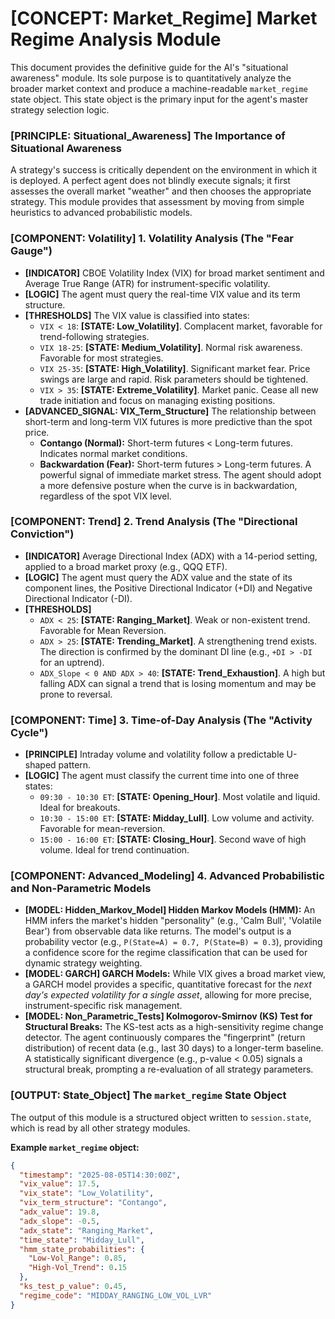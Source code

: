 # [CONCEPT: Market_Regime] Market Regime Analysis Module

This document provides the definitive guide for the AI's "situational awareness" module. Its sole purpose is to quantitatively analyze the broader market context and produce a machine-readable `market_regime` state object. This state object is the primary input for the agent's master strategy selection logic.

### [PRINCIPLE: Situational_Awareness] The Importance of Situational Awareness

A strategy's success is critically dependent on the environment in which it is deployed. A perfect agent does not blindly execute signals; it first assesses the overall market "weather" and then chooses the appropriate strategy. This module provides that assessment by moving from simple heuristics to advanced probabilistic models.

### [COMPONENT: Volatility] 1. Volatility Analysis (The "Fear Gauge")

- **[INDICATOR]** CBOE Volatility Index (VIX) for broad market sentiment and Average True Range (ATR) for instrument-specific volatility.
- **[LOGIC]** The agent must query the real-time VIX value and its term structure.
- **[THRESHOLDS]** The VIX value is classified into states:
  - `VIX < 18`: **[STATE: Low_Volatility]**. Complacent market, favorable for trend-following strategies.
  - `VIX 18-25`: **[STATE: Medium_Volatility]**. Normal risk awareness. Favorable for most strategies.
  - `VIX 25-35`: **[STATE: High_Volatility]**. Significant market fear. Price swings are large and rapid. Risk parameters should be tightened.
  - `VIX > 35`: **[STATE: Extreme_Volatility]**. Market panic. Cease all new trade initiation and focus on managing existing positions.
- **[ADVANCED_SIGNAL: VIX_Term_Structure]** The relationship between short-term and long-term VIX futures is more predictive than the spot price. 
    - **Contango (Normal):** Short-term futures < Long-term futures. Indicates normal market conditions.
    - **Backwardation (Fear):** Short-term futures > Long-term futures. A powerful signal of immediate market stress. The agent should adopt a more defensive posture when the curve is in backwardation, regardless of the spot VIX level.

### [COMPONENT: Trend] 2. Trend Analysis (The "Directional Conviction")

- **[INDICATOR]** Average Directional Index (ADX) with a 14-period setting, applied to a broad market proxy (e.g., QQQ ETF).
- **[LOGIC]** The agent must query the ADX value and the state of its component lines, the Positive Directional Indicator (+DI) and Negative Directional Indicator (-DI).
- **[THRESHOLDS]**
  - `ADX < 25`: **[STATE: Ranging_Market]**. Weak or non-existent trend. Favorable for Mean Reversion.
  - `ADX > 25`: **[STATE: Trending_Market]**. A strengthening trend exists. The direction is confirmed by the dominant DI line (e.g., `+DI > -DI` for an uptrend).
  - `ADX_Slope < 0 AND ADX > 40`: **[STATE: Trend_Exhaustion]**. A high but falling ADX can signal a trend that is losing momentum and may be prone to reversal.

### [COMPONENT: Time] 3. Time-of-Day Analysis (The "Activity Cycle")

- **[PRINCIPLE]** Intraday volume and volatility follow a predictable U-shaped pattern.
- **[LOGIC]** The agent must classify the current time into one of three states:
  - `09:30 - 10:30 ET`: **[STATE: Opening_Hour]**. Most volatile and liquid. Ideal for breakouts.
  - `10:30 - 15:00 ET`: **[STATE: Midday_Lull]**. Low volume and activity. Favorable for mean-reversion.
  - `15:00 - 16:00 ET`: **[STATE: Closing_Hour]**. Second wave of high volume. Ideal for trend continuation.

### [COMPONENT: Advanced_Modeling] 4. Advanced Probabilistic and Non-Parametric Models

- **[MODEL: Hidden_Markov_Model] Hidden Markov Models (HMM):** An HMM infers the market's hidden "personality" (e.g., 'Calm Bull', 'Volatile Bear') from observable data like returns. The model's output is a probability vector (e.g., `P(State=A) = 0.7, P(State=B) = 0.3`), providing a confidence score for the regime classification that can be used for dynamic strategy weighting.
- **[MODEL: GARCH] GARCH Models:** While VIX gives a broad market view, a GARCH model provides a specific, quantitative forecast for the *next day's expected volatility for a single asset*, allowing for more precise, instrument-specific risk management.
- **[MODEL: Non_Parametric_Tests] Kolmogorov-Smirnov (KS) Test for Structural Breaks:** The KS-test acts as a high-sensitivity regime change detector. The agent continuously compares the "fingerprint" (return distribution) of recent data (e.g., last 30 days) to a longer-term baseline. A statistically significant divergence (e.g., p-value < 0.05) signals a structural break, prompting a re-evaluation of all strategy parameters.

### [OUTPUT: State_Object] The `market_regime` State Object

The output of this module is a structured object written to `session.state`, which is read by all other strategy modules.

**Example `market_regime` object:**

```json
{
  "timestamp": "2025-08-05T14:30:00Z",
  "vix_value": 17.5,
  "vix_state": "Low_Volatility",
  "vix_term_structure": "Contango",
  "adx_value": 19.8,
  "adx_slope": -0.5,
  "adx_state": "Ranging_Market",
  "time_state": "Midday_Lull",
  "hmm_state_probabilities": {
    "Low-Vol_Range": 0.85,
    "High-Vol_Trend": 0.15
  },
  "ks_test_p_value": 0.45,
  "regime_code": "MIDDAY_RANGING_LOW_VOL_LVR"
}
```